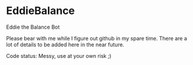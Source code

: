 # EddieBalance
Eddie the Balance Bot

Please bear with me while I figure out github in my spare time.
There are a lot of details to be added here in the near future.

Code status: Messy, use at your own risk ;)
